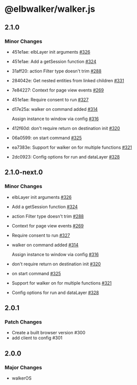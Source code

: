 # @elbwalker/walker.js

## 2.1.0

### Minor Changes

- 451e1ae: elbLayer init arguments
  [#326](https://github.com/elbwalker/walkerOS/issues/326)
- 451e1ae: Add a getSession function
  [#324](https://github.com/elbwalker/walkerOS/issues/324)
- 31aff20: action Filter type doesn't trim
  [#288](https://github.com/elbwalker/walkerOS/issues/288)
- 284042e: Get nested entities from linked children
  [#331](https://github.com/elbwalker/walkerOS/issues/331)
- 7e84227: Context for page view events
  [#269](https://github.com/elbwalker/walkerOS/issues/269)
- 451e1ae: Require consent to run
  [#327](https://github.com/elbwalker/walkerOS/issues/327)
- d17e25a: walker on command added
  [#314](https://github.com/elbwalker/walkerOS/issues/314)

  Assign instance to window via config
  [#316](https://github.com/elbwalker/walkerOS/issues/316)

- 412f60d: don't require return on destination init
  [#320](https://github.com/elbwalker/walkerOS/issues/320)
- 06a0599: on start command
  [#325](https://github.com/elbwalker/walkerOS/issues/325)
- ea7383e: Support for walker on for multiple functions
  [#321](https://github.com/elbwalker/walkerOS/issues/321)
- 2dc0923: Config options for run and dataLayer
  [#328](https://github.com/elbwalker/walkerOS/issues/328)

## 2.1.0-next.0

### Minor Changes

- elbLayer init arguments
  [#326](https://github.com/elbwalker/walkerOS/issues/326)
- Add a getSession function
  [#324](https://github.com/elbwalker/walkerOS/issues/324)
- action Filter type doesn't trim
  [#288](https://github.com/elbwalker/walkerOS/issues/288)
- Context for page view events
  [#269](https://github.com/elbwalker/walkerOS/issues/269)
- Require consent to run
  [#327](https://github.com/elbwalker/walkerOS/issues/327)
- walker on command added
  [#314](https://github.com/elbwalker/walkerOS/issues/314)

  Assign instance to window via config
  [#316](https://github.com/elbwalker/walkerOS/issues/316)

- don't require return on destination init
  [#320](https://github.com/elbwalker/walkerOS/issues/320)
- on start command [#325](https://github.com/elbwalker/walkerOS/issues/325)
- Support for walker on for multiple functions
  [#321](https://github.com/elbwalker/walkerOS/issues/321)
- Config options for run and dataLayer
  [#328](https://github.com/elbwalker/walkerOS/issues/328)

## 2.0.1

### Patch Changes

- Create a built browser version #300
- add client to config #301

## 2.0.0

### Major Changes

- walkerOS
